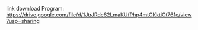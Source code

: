 link download Program: https://drive.google.com/file/d/1JtrJRdc62LmaKUfPhp4mtCKktiCt761e/view?usp=sharing
